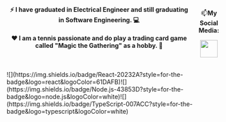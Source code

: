 <div align="center" style="display: flex;">
    <div>
    <h4>⚡ I have graduated in Electrical Engineer and still graduating in Software Engineering. 💻 </h4>
    <h4>❤️ I am a tennis passionate and do play a trading card game called "Magic the Gathering" as a hobby. 🎾</h4>
  </div>
 <br>
 <br>
  <dl>
    <p>📫<strong>My Social Media:</strong></p>
    <div">
    <a href="https://www.linkedin.com/in/guilhermefdiniz/" target="blank">
      <img src="https://cdn.icon-icons.com/icons2/3041/PNG/512/linkedin_logo_icon_189225.png" style="width:40px; height:40px;" />
    </a>
    </div>
  </dl>
  </div>
                                                                                                         
<br>
![](https://img.shields.io/badge/React-20232A?style=for-the-badge&logo=react&logoColor=61DAFB)![](https://img.shields.io/badge/Node.js-43853D?style=for-the-badge&logo=node.js&logoColor=white)![](https://img.shields.io/badge/TypeScript-007ACC?style=for-the-badge&logo=typescript&logoColor=white)                                                                                                       
